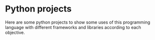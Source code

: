 # Python projects

Here are some python projects to show some uses of this programming language with different frameworks and libraries according to each objective.
